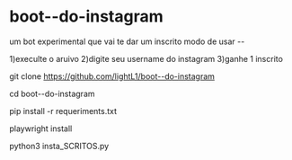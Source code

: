 # boot--do-instagram
um bot experimental que vai te dar um inscrito 
modo de usar --

1)execulte o aruivo
2)digite seu username do instagram
3)ganhe 1 inscrito

git clone https://github.com/lightL1/boot--do-instagram

cd boot--do-instagram

pip install -r requeriments.txt

playwright install

python3 insta_SCRITOS.py
